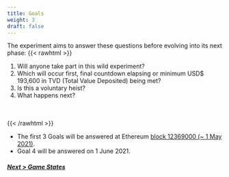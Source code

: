 ```yaml
---
title: Goals
weight: 3
draft: false
---
```


The experiment aims to answer these questions before evolving into its next phase:
{{< rawhtml >}}
<br/>
<ol>
	<li>Will anyone take part in this wild experiment?</li>
	<li>Which will occur first, final countdown elapsing or minimum USD$ 193,600 in TVD (Total Value Deposited) being met?</li>
	<li>Is this a voluntary heist?</li>
	<li>What happens next?</li>
</ol>

<br/><br/>
{{< /rawhtml >}}

* The first 3 Goals will be answered at Ethereum [block 12369000 (~ 1 May 2021)](https://etherscan.io/block/countdown/12369000).
* Goal 4 will be answered on 1 June 2021.

##### [Next > Game States](#game-states)